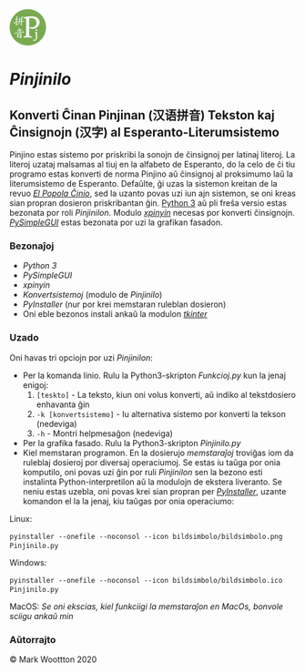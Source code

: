 ![Pinjinilo](bildsimbolo/bildsimbolo.png?raw=true)
# *Pinjinilo*
## Konverti Ĉinan Pinjinan (汉语拼音) Tekston kaj Ĉinsignojn (汉字) al Esperanto-Literumsistemo

Pinjino estas sistemo por priskribi la sonojn de ĉinsignoj per latinaj literoj. La literoj uzataj malsamas al tiuj en la alfabeto de Esperanto, do la celo de ĉi tiu programo estas konverti de norma Pinjino aŭ ĉinsignoj al proksimumo laŭ la literumsistemo de Esperanto. Defaŭlte, ĝi uzas la sistemon kreitan de la revuo [*El Popola Ĉinio*](https://eo.wikipedia.org/wiki/Esperantigo_de_vortoj_el_%C4%89ina_fonto), sed la uzanto povas uzi iun ajn sistemon, se oni kreas sian propran dosieron priskribantan ĝin. [Python 3](https://www.python.org) aŭ pli freŝa versio estas bezonata por roli *Pinjinilon*. Modulo [*xpinyin*](https://pypi.org/project/xpinyin) necesas por konverti ĉinsignojn. [*PySimpleGUI*](https://pysimplegui.readthedocs.io) estas bezonata por uzi la grafikan fasadon.

### Bezonaĵoj
* *Python 3*
* *PySimpleGUI*
* *xpinyin*
* *Konvertsistemoj* (modulo de *Pinjinilo*)
* *PyInstaller* (nur por krei memstaran ruleblan dosieron)
* Oni eble bezonos instali ankaŭ la modulon [*tkinter*](https://wiki.python.org/moin/TkInter)

### Uzado
Oni havas tri opciojn por uzi *Pinjinilon*:
* Per la komanda linio. Rulu la Python3-skripton *Funkcioj.py* kun la jenaj enigoj:
  1. `[teskto]` - La teksto, kiun oni volus konverti, aŭ indiko al tekstdosiero enhavanta ĝin
  2. `-k [konvertsistemo]`  - Iu alternativa sistemo por konverti la tekson (nedeviga)
  3. `-h`  - Montri helpmesaĝon (nedeviga)
* Per la grafika fasado. Rulu la Python3-skripton *Pinjinilo.py*
* Kiel memstaran programon. En la dosierujo *memstaraĵoj* troviĝas iom da ruleblaj dosieroj por diversaj operaciumoj. Se estas iu taŭga por onia komputilo, oni povas uzi ĝin por ruli *Pinjinilon* sen la bezono esti instalinta Python-interpretilon aŭ la modulojn de ekstera liveranto. Se neniu estas uzebla, oni povas krei sian propran per [*PyInstaller*](https://www.pyinstaller.org), uzante komandon el la la jenaj, kiu taŭgas por onia operaciumo:

Linux:
```
pyinstaller --onefile --noconsol --icon bildsimbolo/bildsimbolo.png Pinjinilo.py
```

Windows:
```
pyinstaller --onefile --noconsol --icon bildsimbolo/bildsimbolo.ico Pinjinilo.py
```

MacOS:
*Se oni ekscias, kiel funkciigi la memstaraĵon en MacOs, bonvole sciigu ankaŭ min*

### Aŭtorrajto
© Mark Woottton 2020
